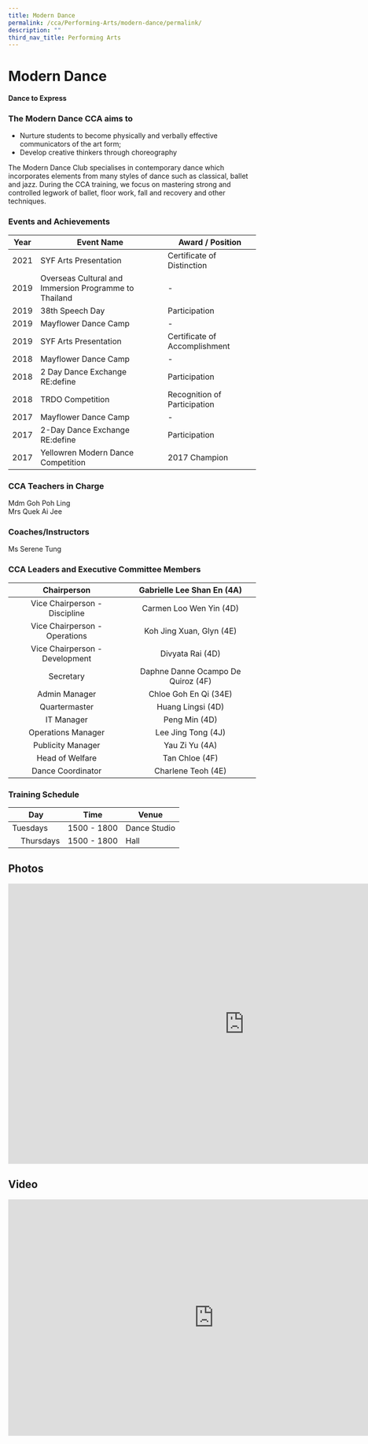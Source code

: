 ```yaml
---
title: Modern Dance
permalink: /cca/Performing-Arts/modern-dance/permalink/
description: ""
third_nav_title: Performing Arts
---
```

Modern Dance
============

**Dance to Express**

  

### The Modern Dance CCA aims to

*   Nurture students to become physically and verbally effective communicators of the art form;
*   Develop creative thinkers through choreography

The Modern Dance Club specialises in contemporary dance which incorporates elements from many styles of dance such as classical, ballet and jazz. During the CCA training, we focus on mastering strong and controlled legwork of ballet, floor work, fall and recovery and other techniques.

### Events and Achievements

| Year | Event Name | Award / Position |
| --- | --- | --- |
| 2021 | SYF Arts Presentation | Certificate of Distinction |
| 2019 | Overseas Cultural and Immersion Programme to Thailand | \- |
| 2019 | 38th&nbsp;Speech Day | Participation |
| 2019 | Mayflower Dance Camp | \-&nbsp; |
| 2019 | SYF Arts Presentation | Certificate of Accomplishment |
| 2018 | Mayflower Dance Camp | \- |
| 2018 | 2 Day Dance Exchange RE:define | Participation |
| 2018 | TRDO Competition | Recognition of Participation |
| 2017 | Mayflower Dance Camp | \- |
| 2017 | 2-Day Dance Exchange RE:define | Participation |
| 2017 | Yellowren Modern Dance Competition | 2017 Champion |

### CCA Teachers in Charge

Mdm Goh Poh Ling  
Mrs Quek Ai Jee

### Coaches/Instructors

Ms Serene Tung

### CCA Leaders and Executive Committee Members

| Chairperson 	| Gabrielle Lee Shan En (4A) 	|
|:---:	|:---:	|
| Vice Chairperson - Discipline 	| Carmen Loo Wen Yin (4D) 	|
| Vice Chairperson - Operations 	| Koh Jing Xuan, Glyn (4E) 	|
| Vice Chairperson - Development 	| Divyata Rai (4D) 	|
| Secretary 	| Daphne Danne Ocampo De Quiroz (4F) 	|
| Admin Manager 	| Chloe Goh En Qi (34E) 	|
| Quartermaster 	| Huang Lingsi (4D) 	|
| IT Manager 	| Peng Min (4D) 	|
| Operations Manager 	| Lee Jing Tong (4J) 	|
| Publicity Manager 	| Yau Zi Yu (4A) 	|
| Head of Welfare 	| Tan Chloe (4F) 	|
| Dance Coordinator 	| Charlene Teoh (4E) 	|

### Training Schedule

| Day | Time | Venue |
| --- | --- | --- |
| Tuesdays | 1500 - 1800 | Dance Studio |
| &nbsp; &nbsp; Thursdays | 1500 - 1800 | Hall |

Photos
------
<iframe allowfullscreen="true" height="569" width="960" frameborder="0" src="https://docs.google.com/presentation/d/e/2PACX-1vScuzQI5z8iiPwhrR51XUfBnuSGPPIZrCS3x1EzoGsby7_v9MiquzH-qoDN3K9_F0A_wbA0aPypk3Ol/embed?start=false&amp;loop=false&amp;delayms=3000"></iframe>

Video
-----
<iframe allowfullscreen="" allow="accelerometer; autoplay; clipboard-write; encrypted-media; gyroscope; picture-in-picture" frameborder="0" title="Modern Dance 2021" src="https://www.youtube.com/embed/6dVqB4-_WdQ" height="480" width="835"></iframe>
